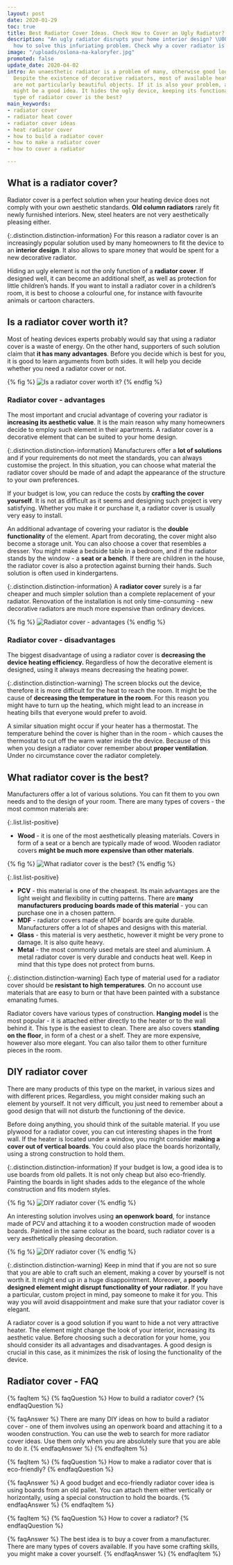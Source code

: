 ```yaml
---
layout: post
date: 2020-01-29
toc: true
title: Best Radiator Cover Ideas. Check How to Cover an Ugly Radiator?
description: "An ugly radiator disrupts your home interior design? \U0001F3E0 Learn
  how to solve this infuriating problem. Check why a cover radiator is the best solution."
image: "/uploads/oslona-na-kaloryfer.jpg"
promoted: false
update_date: 2020-04-02
intro: An unaesthetic radiator is a problem of many, otherwise good looking, apartments.
  Despite the existence of decorative radiators, most of available heating devices
  are not particularly beautiful objects. If it is also your problem, a radiator cover
  might be a good idea. It hides the ugly device, keeping its functionality. What
  type of radiator cover is the best?
main_keywords:
- radiator cover
- radiator heat cover
- radiator cover ideas
- heat radiator cover
- how to build a radiator cover
- how to make a radiator cover
- how to cover a radiator

---
```

## What is a radiator cover?

Radiator cover is a perfect solution when your heating device does not comply with your own aesthetic standards. **Old column radiators** rarely fit newly furnished interiors. New, steel heaters are not very aesthetically pleasing either.

{:.distinction.distinction-information}
For this reason a radiator cover is an increasingly popular solution used by many homeowners to fit the device to an **interior design**. It also allows to spare money that would be spent for a new decorative radiator.

Hiding an ugly element is not the only function of a **radiator cover**. If designed well, it can become an additional shelf, as well as protection for little children’s hands. If you want to install a radiator cover in a children’s room, it is best to choose a colourful one, for instance with favourite animals or cartoon characters.

## Is a radiator cover worth it?

Most of heating devices experts probably would say that using a radiator cover is a waste of energy. On the other hand, supporters of such solution claim that **it has many advantages**. Before you decide which is best for you, it is good to learn arguments from both sides. It will help you decide whether you need a radiator cover or not.

{% fig %}
![Is a radiator cover worth it?](/uploads/czy-zabudowa-grzejnika-sie-oplaca.jpg "Is a radiator cover worth it?")
{% endfig %}

### Radiator cover - advantages

The most important and crucial advantage of covering your radiator is **increasing its aesthetic value**. It is the main reason why many homeowners decide to employ such element in their apartments. A radiator cover is a decorative element that can be suited to your home design.

{:.distinction.distinction-information}
Manufacturers offer a **lot of solutions** and if your requirements do not meet the standards, you can always customise the project. In this situation, you can choose what material the radiator cover should be made of and adapt the appearance of the structure to your own preferences.

If your budget is low, you can reduce the costs by **crafting the cover yourself**. It is not as difficult as it seems and designing such project is very satisfying. Whether you make it or purchase it, a radiator cover is usually very easy to install.

An additional advantage of covering your radiator is the **double functionality** of the element. Apart from decorating, the cover might also become a storage unit. You can also choose a cover that resembles a dresser. You might make a bedside table in a bedroom, and if the radiator stands by the window - a **seat or a bench**. If there are children in the house, the radiator cover is also a protection against burning their hands. Such solution is often used in kindergartens.

{:.distinction.distinction-information}
A **radiator cover** surely is a far cheaper and much simpler solution than a complete replacement of your radiator. Renovation of the installation is not only time-consuming - new decorative radiators are much more expensive than ordinary devices.

{% fig %}
![Radiator cover - advantages](/uploads/oslona-na-grzejnik-zalety.jpg "Radiator cover - advantages")
{% endfig %}

### Radiator cover - disadvantages

The biggest disadvantage of using a radiator cover is **decreasing the device heating efficiency.** Regardless of how the decorative element is designed, using it always means decreasing the heating power.

{:.distinction.distinction-warning}
The screen blocks out the device, therefore it is more difficult for the heat to reach the room. It might be the cause of **decreasing the temperature in the room**. For this reason you might have to turn up the heating, which might lead to an increase in heating bills that everyone would prefer to avoid.

A similar situation might occur if your heater has a thermostat. The temperature behind the cover is higher than in the room - which causes the thermostat to cut off the warm water inside the device. Because of this when you design a radiator cover remember about **proper ventilation**. Under no circumstance cover the radiator completely.

## What radiator cover is the best?

Manufacturers offer a lot of various solutions. You can fit them to you own needs and to the design of your room. There are many types of covers - the most common materials are:

{:.list.list-positive}

* **Wood** - it is one of the most aesthetically pleasing materials. Covers in form of a seat or a bench are typically made of wood. Wooden radiator covers **might be much more expensive than other materials**.

{% fig %}
![What radiator cover is the best?](/uploads/jaka-oslona-na-kaloryfer-jest-najlepsza.jpg "What radiator cover is the best?")
{% endfig %}

{:.list.list-positive}

* **PCV** - this material is one of the cheapest. Its main advantages are the light weight and flexibility in cutting patterns. There are **many manufacturers producing boards made of this material** - you can purchase one in a chosen pattern.
* **MDF** - radiator covers made of MDF boards are quite durable. Manufacturers offer a lot of shapes and designs with this material.
* **Glass** - this material is very aesthetic, however it might be very prone to damage. It is also quite heavy.
* **Metal** - the most commonly used metals are steel and aluminium. A metal radiator cover is very durable and conducts heat well. Keep in mind that this type does not protect from burns.

{:.distinction.distinction-warning}
Each type of material used for a radiator cover should be **resistant to high temperatures**. On no account use materials that are easy to burn or that have been painted with a substance emanating fumes.

Radiator covers have various types of construction. **Hanging model** is the most popular - it is attached either directly to the heater or to the wall behind it. This type is the easiest to clean. There are also covers **standing on the floor**, in form of a chest or a shelf. They are more expensive, however also more elegant. You can also tailor them to other furniture pieces in the room.

## DIY radiator cover

There are many products of this type on the market, in various sizes and with different prices. Regardless, you might consider making such an element by yourself. It not very difficult, you just need to remember about a good design that will not disturb the functioning of the device.

Before doing anything, you should think of the suitable material. If you use plywood for a radiator cover, you can cut interesting shapes in the front wall. If the heater is located under a window, you might consider **making a cover out of vertical boards**. You could also place the boards horizontally, using a strong construction to hold them.

{:.distinction.distinction-information}
If your budget is low, a good idea is to use boards from old pallets. It is not only cheap but also eco-friendly. Painting the boards in light shades adds to the elegance of the whole construction and fits modern styles.

{% fig %}
![DIY radiator cover](/uploads/diy-wlasnorecznie-wykonana-oslona-na-kaloryfer.jpg "DIY radiator cover")
{% endfig %}

An interesting solution involves using **an openwork board**, for instance made of PCV and attaching it to a wooden construction made of wooden boards. Painted in the same colour as the board, such radiator cover is a very aesthetically pleasing decoration.

{% fig %}
![DIY radiator cover](/uploads/diy-wlasnorecznie-wykonana-oslona-na-kaloryfer2.jpg "DIY radiator cover")
{% endfig %}

{:.distinction.distinction-warning}
Keep in mind that if you are not so sure that you are able to craft such an element, making a cover by yourself is not worth it. It might end up in a huge disappointment. Moreover, a **poorly designed element might disrupt functionality of your radiator**. If you have a particular, custom project in mind, pay someone to make it for you. This way you will avoid disappointment and make sure that your radiator cover is elegant.

A radiator cover is a good solution if you want to hide a not very attractive heater. The element might change the look of your interior, increasing its aesthetic value. Before choosing such a decoration for your home, you should consider its all advantages and disadvantages. A good design is crucial in this case, as it minimizes the risk of losing the functionality of the device.

## Radiator cover - FAQ

{% faqItem %}
{% faqQuestion %}
How to build a radiator cover?
{% endfaqQuestion %}

{% faqAnswer %}
There are many DIY ideas on how to build a radiator cover - one of them involves using an openwork board and attaching it to a wooden construction. You can use the web to search for more radiator cover ideas. Use them only when you are absolutely sure that you are able to do it.
{% endfaqAnswer %}
{% endfaqItem %}

{% faqItem %}
{% faqQuestion %}
How to make a radiator cover that is eco-friendly?
{% endfaqQuestion %}

{% faqAnswer %}
A good budget and eco-friendly radiator cover idea is using boards from an old pallet. You can attach them either vertically or horizontally, using a special construction to hold the boards.
{% endfaqAnswer %}
{% endfaqItem %}

{% faqItem %}
{% faqQuestion %}
How to cover a radiator?
{% endfaqQuestion %}

{% faqAnswer %}
The best idea is to buy a cover from a manufacturer. There are many types of covers available. If you have some crafting skills, you might make a cover yourself.
{% endfaqAnswer %}
{% endfaqItem %}